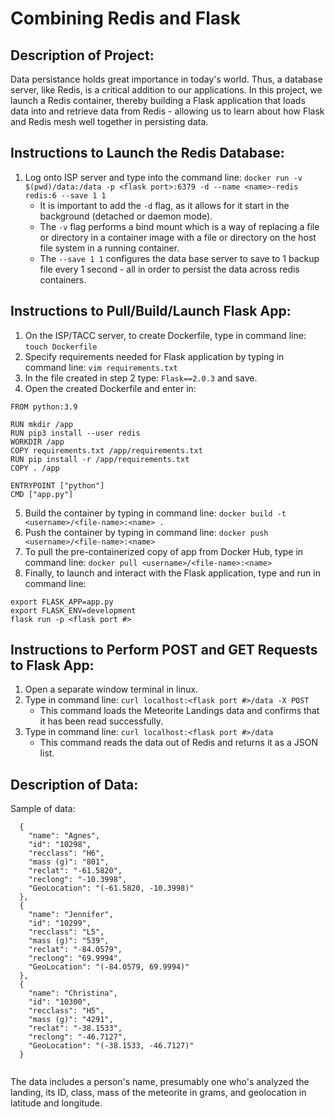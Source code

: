 # Combining Redis and Flask

## Description of Project:
Data persistance holds great importance in today's world. Thus, a database server, like Redis, is a critical addition to our applications. In this project, we launch a Redis container, thereby building a Flask application that loads data into and retrieve data from Redis - allowing us to learn about how Flask and Redis mesh well together in persisting data. 

## Instructions to Launch the Redis Database:
1. Log onto ISP server and type into the command line: `docker run -v $(pwd)/data:/data -p <flask port>:6379 -d --name <name>-redis redis:6 --save 1 1`
    - It is important to add the `-d` flag, as it allows for it start in the background (detached or daemon mode). 
    - The `-v` flag performs a bind mount which is a way of replacing a file or directory in a container image with a file or directory on the host file system in a running container.
    - The `--save 1 1` configures the data base server to save to 1 backup file every 1 second - all in order to persist the data across redis containers.


## Instructions to Pull/Build/Launch Flask App:
1. On the ISP/TACC server, to create Dockerfile, type in command line: `touch Dockerfile`
2. Specify requirements needed for Flask application by typing in command line: `vim requirements.txt`
3. In the file created in step 2 type: `Flask==2.0.3` and save.
4. Open the created Dockerfile and enter in:
```
FROM python:3.9

RUN mkdir /app
RUN pip3 install --user redis
WORKDIR /app
COPY requirements.txt /app/requirements.txt
RUN pip install -r /app/requirements.txt
COPY . /app

ENTRYPOINT ["python"]
CMD ["app.py"]
```
5. Build the container by typing in command line: `docker build -t <username>/<file-name>:<name> .`
6. Push the container by typing in command line: `docker push <username>/<file-name>:<name>`
7. To pull the pre-containerized copy of app from Docker Hub, type in command line: `docker pull <username>/<file-name>:<name>
`
8. Finally, to launch and interact with the Flask application, type and run in command line:
```
export FLASK_APP=app.py
export FLASK_ENV=development
flask run -p <flask port #>
```

## Instructions to Perform POST and GET Requests to Flask App:
1. Open a separate window terminal in linux.
2. Type in command line: `curl localhost:<flask port #>/data -X POST`
    - This command loads the Meteorite Landings data and confirms that it has been read successfully.
3. Type in command line: `curl localhost:<flask port #>/data`
    - This command reads the data out of Redis and returns it as a JSON list.

## Description of Data:
Sample of data:
```
  {
    "name": "Agnes",
    "id": "10298",
    "recclass": "H6",
    "mass (g)": "801",
    "reclat": "-61.5820",
    "reclong": "-10.3998",
    "GeoLocation": "(-61.5820, -10.3998)"
  },
  {
    "name": "Jennifer",
    "id": "10299",
    "recclass": "L5",
    "mass (g)": "539",
    "reclat": "-84.0579",
    "reclong": "69.9994",
    "GeoLocation": "(-84.0579, 69.9994)"
  },
  {
    "name": "Christina",
    "id": "10300",
    "recclass": "H5",
    "mass (g)": "4291",
    "reclat": "-38.1533",
    "reclong": "-46.7127",
    "GeoLocation": "(-38.1533, -46.7127)"
  }
 
```
The data includes a person's name, presumably one who's analyzed the landing, its ID, class, mass of the meteorite in grams, and geolocation in latitude and longitude. 

